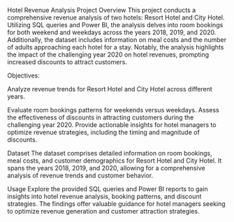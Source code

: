 Hotel Revenue Analysis Project
Overview
This project conducts a comprehensive revenue analysis of two hotels: Resort Hotel and City Hotel. Utilizing SQL queries and Power BI, the analysis delves into room bookings for both weekend and weekdays across the years 2018, 2019, and 2020. Additionally, the dataset includes information on meal costs and the number of adults approaching each hotel for a stay. Notably, the analysis highlights the impact of the challenging year 2020 on hotel revenues, prompting increased discounts to attract customers.

Objectives:

Analyze revenue trends for Resort Hotel and City Hotel across different years.

Evaluate room bookings patterns for weekends versus weekdays.
Assess the effectiveness of discounts in attracting customers during the challenging year 2020.
Provide actionable insights for hotel managers to optimize revenue strategies, including the timing and magnitude of discounts.

Dataset
The dataset comprises detailed information on room bookings, meal costs, and customer demographics for Resort Hotel and City Hotel. It spans the years 2018, 2019, and 2020, allowing for a comprehensive analysis of revenue trends and customer behavior.

Usage
Explore the provided SQL queries and Power BI reports to gain insights into hotel revenue analysis, booking patterns, and discount strategies. The findings offer valuable guidance for hotel managers seeking to optimize revenue generation and customer attraction strategies.
